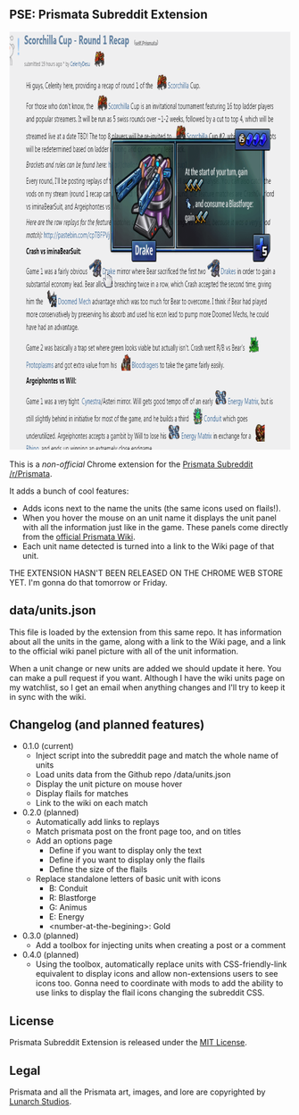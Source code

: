 ## PSE: Prismata Subreddit Extension

<p align="center">
<img height="750" width="865" src="https://raw.githubusercontent.com/Zequez/prismata-subreddit-extension/master/screenshot.png">

This is a *non-official* Chrome extension for the
[Prismata Subreddit /r/Prismata](http://www.reddit.com/r/Prismata/).

It adds a bunch of cool features:
 - Adds icons next to the name the units (the same icons used on flails!).
 - When you hover the mouse on an unit name it displays the unit panel with all the information
   just like in the game. These panels come directly from the [official Prismata Wiki](http://prismata.gamepedia.com/).
 - Each unit name detected is turned into a link to the Wiki page of that unit.

 THE EXTENSION HASN'T BEEN RELEASED ON THE CHROME WEB STORE YET. I'm gonna do that tomorrow or Friday.

## data/units.json

This file is loaded by the extension from this same repo. It has information
about all the units in the game, along with a link to the Wiki page, and
a link to the official wiki panel picture with all of the unit information.

When a unit change or new units are added we should update it here. You can make
a pull request if you want. Although I have the wiki units page on my watchlist,
so I get an email when anything changes and I'll try to keep it in sync with the wiki.

## Changelog (and planned features)

- 0.1.0 (current)
  - Inject script into the subreddit page and match the whole name of units
  - Load units data from the Github repo /data/units.json
  - Display the unit picture on mouse hover
  - Display flails for matches
  - Link to the wiki on each match
- 0.2.0 (planned)
  - Automatically add links to replays
  - Match prismata post on the front page too, and on titles
  - Add an options page
    - Define if you want to display only the text
    - Define if you want to display only the flails
    - Define the size of the flails
  - Replace standalone letters of basic unit with icons
    - B: Conduit
    - R: Blastforge
    - G: Animus
    - E: Energy
    - &lt;number-at-the-begining&gt;: Gold
- 0.3.0 (planned)
  - Add a toolbox for injecting units when creating a post or a comment
- 0.4.0 (planned)
  - Using the toolbox, automatically replace units with CSS-friendly-link equivalent to display icons
    and allow non-extensions users to see icons too. Gonna need to coordinate with mods
    to add the ability to use links to display the flail icons changing the subreddit CSS.

## License

Prismata Subreddit Extension is released under the [MIT License](http://www.opensource.org/licenses/MIT).

## Legal

Prismata and all the Prismata art, images, and lore are copyrighted by [Lunarch Studios](http://lunarchstudios.com/).


